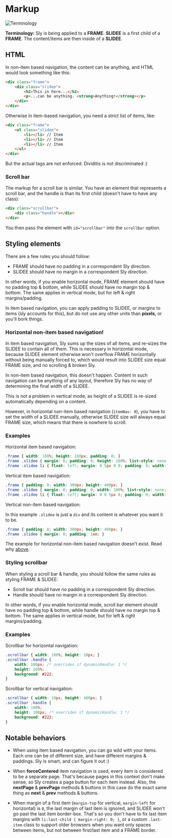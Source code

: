 # Markup

![Terminology](http://i.imgur.com/iOOloMy.png)

**Terminology:** Sly is being applied to a **FRAME**. **SLIDEE** is a first child of a **FRAME**. The content/items are then inside of a **SLIDEE**.

## HTML

In non-item based navigation, the content can be anything, and HTML would look something like this:

```html
<div class="frame">
	<div class="slidee">
		<h2>This in here...</h2>
		<p>...can be anything. <strong>Anything!</strong></p>
	</div>
</div>
```

Otherwise in item-based navigation, you need a strict list of items, like:

```html
<div class="frame">
	<ul class="slidee">
		<li></li> // Item
		<li></li> // Item
		<li></li> // Item
	</ul>
</div>
```

But the actual tags are not enforced. Dividitis is not discriminated :)

### Scroll bar

The markup for a scroll bar is similar. You have an element that represents a scroll bar, and the handle is than its first child (doesn't have to have any class):

```html
<div class="scrollbar">
	<div class="handle"></div>
</div>
```

You then pass the element with `id="scrollbar"` into the `scrollBar` option.

## Styling elements

There are a few rules you should follow:

- FRAME should have no padding in a correspondent Sly direction.
- SLIDEE should have no margin in a correspondent Sly direction.

In other words, if you enable horizontal mode, FRAME element should have no padding top & bottom, while SLIDEE should have no margin top & bottom. The same applies in vertical mode, but for left & right margins/padding.

In item based navigation, you can apply padding to SLIDEE, or margins to items (sly accounts for this), but do not use any other units than **pixels**, or you'll bork things.

### Horizontal non-item based navigation!

In item based navigation, Sly sums up the sizes of all items, and re-sizes the SLIDEE to contain all of them. This is necessary in horizontal mode, because SLIDEE element otherwise won't overflow FRAME horizontally without being manually forced to, which would result into SLIDEE size equal FRAME size, and no scrolling & broken Sly.

In non-item based navigation, this doesn't happen. Content in such navigation can be anything of any layout, therefore Sly has no way of determining the final width of a SLIDEE.

This is not a problem in vertical mode, as height of a SLIDEE is re-sized automatically depending on a content.

However, in horizontal non-item based navigation (`itemNav: 0`), you have to set the width of a SLIDEE manually, otherwise SLIDEE size will always equal FRAME size, which means that there is nowhere to scroll.

### Examples

Horizontal item based navigation:

```css
.frame { width: 100%; height: 160px; padding: 0; }
.frame .slidee { margin: 0; padding: 0; height: 100%; list-style: none; }
.frame .slidee li { float: left; margin: 0 5px 0 0; padding: 0; width: 120px; height: 100%; }
```

Vertical item based navigation:

```css
.frame { padding: 0; width: 300px; height: 400px; }
.frame .slidee { margin: 0; padding: 0; width: 100%; list-style: none; }
.frame .slidee li { float: left; margin: 0 0 5px 0; padding: 0; width: 100%; height: 100px; }
```

Vertical non-item based navigation:

In this example `.slidee` is just a `div` and its content is whatever you want it to be.

```css
.frame { padding: 0; width: 300px; height: 400px; }
.frame .slidee { margin: 0; padding: 1em; }
```

The example for horizontal non-item based navigation doesn't exist. Read why [above](#horizontal-non-item-based-navigation).

### Styling scrollbar

When styling a scroll bar & handle, you should follow the same rules as styling FRAME & SLIDEE:

- Scroll bar should have no padding in a correspondent Sly direction.
- Handle should have no margin in a correspondent Sly direction.

In other words, if you enable horizontal mode, scroll bar element should have no padding top & bottom, while handle should have no margin top & bottom. The same applies in vertical mode, but for left & right margins/padding.

### Examples

Scrollbar for horizontal navigation:

```css
.scrollbar { width: 100%; height: 10px; }
.scrollbar .handle {
	width: 100px; /* overriden if dynamicHandle: 1 */
	height: 100%;
	background: #222;
}
```

Scrollbar for vertical navigation:

```css
.scrollbar { width: 10px; height: 400px; }
.scrollbar .handle {
	width: 100%;
	height: 100px; /* overriden if dynamicHandle: 1 */
	background: #222;
}
```

## Notable behaviors

+ When using item based navigation, you can go wild with your items. Each one can be of different size, and have different margins & paddings. Sly is smart, and can figure it out :)

+ When **forceCentered** item navigation is used, every item is considered to be a separate page. That's because pages in this context don't make sense, so Sly creates a page button for each item instead. Also, the **nextPage** & **prevPage** methods & buttons in this case do the exact same thing as **next** & **prev** methods & buttons.

+ When margin of a first item (`margin-top` for vertical, `margin-left` for horizontal) is `0`, the last margin of last item is ignored, and SLIDEE won't go past the last item border-box. That's so you don't have to fix last item margins with `li:last-child { margin-right: 0; }`, or a custom `.last-item` class to support older browsers when you want only spaces between items, but not between first/last item and a FRAME border.
